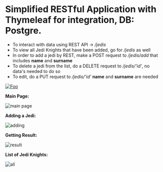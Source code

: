# Simplified RESTful Application with Thymeleaf for integration, DB: Postgre.

* To interact with data using REST API -> */jedis*
* To view all Jedi Knights that have been added, go for */jedis* as well
* In order to add a jedi by REST, make a POST request to */jedis/add* that includes **name** and **surname**
* To delete a jedi from the list, do a DELETE request to */jedis/'id'*, no data's needed to do so
* To edit, do a PUT request to */jedis/'id'* **name** and **surname** are needed

<a href="https://www.youtube.com/watch?v=8_n6Iu-C_U4" rel="Video Tutorial">![Foo](https://i.imgur.com/ajT3XjI.jpg)</a>

__Main Page:__

![main page](https://i.imgur.com/mS3c5Re.png)

__Adding a Jedi:__

![adding](https://i.imgur.com/ku0B1oo.png)

__Getting Result:__

![result](https://i.imgur.com/iDp1M3T.png)

__List of Jedi Knights:__

![all](https://i.imgur.com/zX5GdC2.png)
